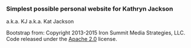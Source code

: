 ### Simplest possible personal website for Kathryn Jackson
a.k.a. KJ
a.k.a. Kat Jackson

Bootstrap from:
Copyright 2013-2015 Iron Summit Media Strategies, LLC. Code released under the [Apache 2.0](https://github.com/IronSummitMedia/startbootstrap-stylish-portfolio/blob/gh-pages/LICENSE) license.

